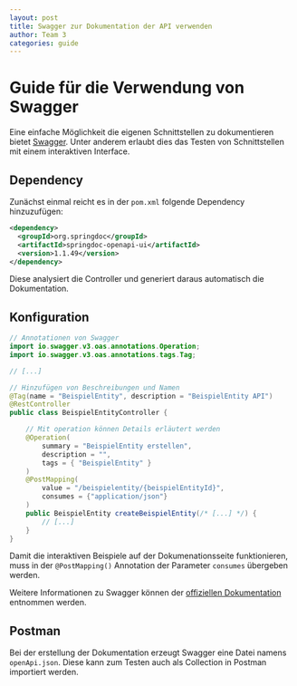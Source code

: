 ```yaml
---
layout: post
title: Swagger zur Dokumentation der API verwenden
author: Team 3
categories: guide
---
```


# Guide für die Verwendung von Swagger

Eine einfache Möglichkeit die eigenen Schnittstellen zu dokumentieren bietet [Swagger](https://swagger.io/).
Unter anderem erlaubt dies das Testen von Schnittstellen mit einem interaktiven Interface.

## Dependency

Zunächst einmal reicht es in der `pom.xml` folgende Dependency hinzuzufügen:

```xml
<dependency>
  <groupId>org.springdoc</groupId>
  <artifactId>springdoc-openapi-ui</artifactId>
  <version>1.1.49</version>
</dependency>
```

Diese analysiert die Controller und generiert daraus automatisch die Dokumentation.

## Konfiguration

```java
// Annotationen von Swagger
import io.swagger.v3.oas.annotations.Operation;
import io.swagger.v3.oas.annotations.tags.Tag;

// [...]

// Hinzufügen von Beschreibungen und Namen
@Tag(name = "BeispielEntity", description = "BeispielEntity API")
@RestController
public class BeispielEntityController {

    // Mit operation können Details erläutert werden
    @Operation(
        summary = "BeispielEntity erstellen",
        description = "",
        tags = { "BeispielEntity" }
    )
    @PostMapping(
        value = "/beispielentity/{beispielEntityId}",
        consumes = {"application/json"}
    )
    public BeispielEntity createBeispielEntity(/* [...] */) {
        // [...]
    }
}
```

Damit die interaktiven Beispiele auf der Dokumenationsseite funktionieren, 
muss in der `@PostMapping()` Annotation der Parameter `consumes` übergeben werden.

Weitere Informationen zu Swagger können der [offiziellen Dokumentation](https://swagger.io/docs/) entnommen werden.

## Postman

Bei der erstellung der Dokumentation erzeugt Swagger eine Datei namens
`openApi.json`. Diese kann zum Testen auch als Collection in Postman importiert werden.
